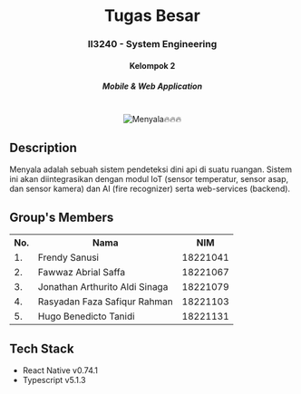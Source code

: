 <div align="center">
    <h1>Tugas Besar</h1>
    <h3>II3240 - System Engineering</h3>
    <h4>Kelompok 2</h4>
    <h5>Mobile & Web Application</h5>
</div>
<br>

<div align="center">
    <img src="https://readme-typing-svg.herokuapp.com?font=Itim&size=48&pause=1000&color=660B0B&center=true&vCenter=true&random=false&width=1000&height=60&lines=MENYALA%F0%9F%94%A5%F0%9F%94%A5%F0%9F%94%A5" alt="Menyala🔥🔥🔥">
</div>

## Description

Menyala adalah sebuah sistem pendeteksi dini api di suatu ruangan. Sistem ini akan diintegrasikan dengan modul IoT (sensor temperatur, sensor asap, dan sensor kamera) dan AI (fire recognizer) serta web-services (backend).

## Group's Members

<table>
    <tr align="center">
        <th>No.</th>
        <th>Nama</th>
        <th>NIM</th>
    </tr>
    <tr>
        <td>1.</td>
        <td>Frendy Sanusi</td>
        <td>18221041</td>
    </tr>
    <tr>
        <td>2.</td>
        <td>Fawwaz Abrial Saffa</td>
        <td>18221067</td>
    </tr>
    <tr>
        <td>3.</td>
        <td>Jonathan Arthurito Aldi Sinaga</td>
        <td>18221079</td>
    </tr>
    <tr>
        <td>4.</td>
        <td>Rasyadan Faza Safiqur Rahman</td>
        <td>18221103</td>
    </tr>
    <tr>
        <td>5.</td>
        <td>Hugo Benedicto Tanidi</td>
        <td>18221131</td>
    </tr>
</table>

## Tech Stack

- React Native v0.74.1
- Typescript v5.1.3